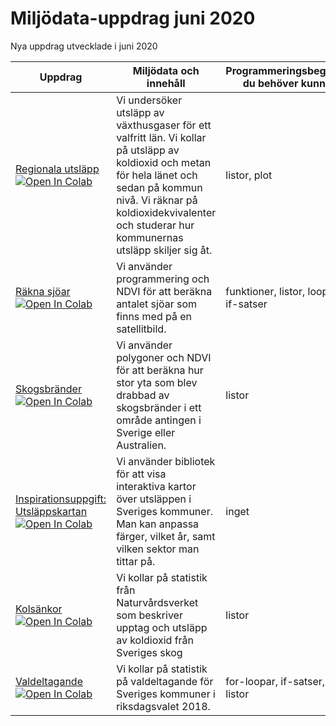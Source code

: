 # Miljödata-uppdrag juni 2020

Nya uppdrag utvecklade i juni 2020


|Uppdrag|Miljödata och innehåll|Programmeringsbegrepp du behöver kunna|Programmeringsbegrepp du lär dig om|Bibliotek som används|
|-------|---------|----------------|-------------|---------------|
|[Regionala utsläpp](regional_emissions/README.md) [![Open In Colab](https://colab.research.google.com/assets/colab-badge.svg)](https://colab.research.google.com/github/lunduniversity/schoolprog-satellite/blob/master/exercises/regional_emissions/regionala_utslapp.ipynb)|Vi undersöker utsläpp av växthusgaser för ett valfritt län. Vi kollar på utsläpp av koldioxid och metan för hela länet och sedan på kommun nivå. Vi räknar på koldioxidekvivalenter och studerar hur kommunernas utsläpp skiljer sig åt. |listor, plot|tabeller, slicing|matplotlib, (pandas)|
|[Räkna sjöar](lakes/README.md) [![Open In Colab](https://colab.research.google.com/assets/colab-badge.svg)](https://colab.research.google.com/github/lunduniversity/schoolprog-satellite/blob/master/exercises/lakes/rakna_sjoar.ipynb)|Vi använder programmering och NDVI för att beräkna antalet sjöar som finns med på en satellitbild. |funktioner, listor, loopar, if-satser |funktioner, tuplar, loopar, pop| numpy, matplotlib |
|[Skogsbränder](forest_fires/README.md) [![Open In Colab](https://colab.research.google.com/assets/colab-badge.svg)](https://colab.research.google.com/github/lunduniversity/schoolprog-satellite/blob/master/exercises/forest_fires/skogsbrander.ipynb)| Vi använder polygoner och NDVI för att beräkna hur stor yta som blev drabbad av skogsbränder i ett område antingen i Sverige eller Australien. | listor | funktioner, plot, listor i listor | matplotlib, numpy |
|[Inspirationsuppgift: Utsläppskartan](emission_map/README.md) [![Open In Colab](https://colab.research.google.com/assets/colab-badge.svg)](https://colab.research.google.com/github/lunduniversity/schoolprog-satellite/blob/master/exercises/emission_map/utslappskartan.ipynb)|Vi använder bibliotek för att visa interaktiva kartor över utsläppen i Sveriges kommuner. Man kan anpassa färger, vilket år, samt vilken sektor man tittar på. |inget |variabler, kodexekvering, färgskalor |pandas, branca.colormap, folium |
|[Kolsänkor](carbon_sinks/README.md) [![Open In Colab](https://colab.research.google.com/assets/colab-badge.svg)](https://colab.research.google.com/github/lunduniversity/schoolprog-satellite/blob/master/exercises/carbon_sinks/kolsankor.ipynb)|Vi kollar på statistik från Naturvårdsverket som beskriver upptag och utsläpp av koldioxid från Sveriges skog|listor |for-loopar, if-satser |numpy, matplotlib|
|[Valdeltagande](voter_turnout/README.md) [![Open In Colab](https://colab.research.google.com/assets/colab-badge.svg)](https://colab.research.google.com/github/lunduniversity/schoolprog-satellite/blob/master/exercises/voter_turnout/valdeltagande.ipynb)|Vi kollar på statistik på valdeltagande för Sveriges kommuner i riksdagsvalet 2018.|for-loopar, if-satser, listor |egenskriven sortering, sortering med bibliotek |pandas (för inläsning bara)|
